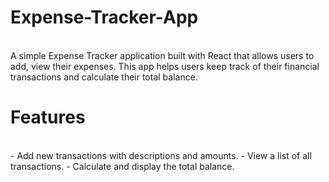 # Expense-Tracker-App
<br>
A simple Expense Tracker application built with React that allows users to add, view their expenses. This app helps users keep track of their financial transactions and calculate their total balance.
<br>
<h1>Features</h1>
<br>
  - Add new transactions with descriptions and amounts.
  - View a list of all transactions.
  - Calculate and display the total balance.
